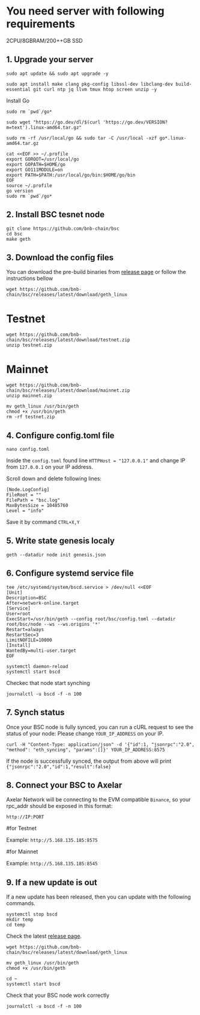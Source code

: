 # You need server with following requirements

2CPU/8GBRAM/200++GB SSD

## 1. Upgrade your server
```
sudo apt update && sudo apt upgrade -y
```
```
sudo apt install make clang pkg-config libssl-dev libclang-dev build-essential git curl ntp jq llvm tmux htop screen unzip -y
```
Install Go 
```
sudo rm `pwd`/go*
```
```
sudo wget "https://go.dev/dl/$(curl 'https://go.dev/VERSION?m=text').linux-amd64.tar.gz"
```
```
sudo rm -rf /usr/local/go && sudo tar -C /usr/local -xzf go*.linux-amd64.tar.gz
```
```
cat <<EOF >> ~/.profile
export GOROOT=/usr/local/go
export GOPATH=$HOME/go
export GO111MODULE=on
export PATH=$PATH:/usr/local/go/bin:$HOME/go/bin
EOF
source ~/.profile
go version
sudo rm `pwd`/go*
```
## 2. Install BSC tesnet node
```
git clone https://github.com/bnb-chain/bsc
cd bsc
make geth
```
## 3. Download the config files

You can download the pre-build binaries from [release page](https://github.com/bnb-chain/bsc/releases/latest) or follow the instructions bellow
```
wget https://github.com/bnb-chain/bsc/releases/latest/download/geth_linux
```
 # Testnet
```
wget https://github.com/bnb-chain/bsc/releases/latest/download/testnet.zip
unzip testnet.zip
```
 # Mainnet
```
wget https://github.com/bnb-chain/bsc/releases/latest/download/mainnet.zip
unzip mainnet.zip
```
```
mv geth_linux /usr/bin/geth
chmod +x /usr/bin/geth
rm -rf testnet.zip
```
## 4. Configure config.toml file
```
nano config.toml
```
Inside the ``config.toml`` found line ``HTTPHost = "127.0.0.1"`` and change IP from ``127.0.0.1`` on your IP address.

Scroll down and delete following lines:
```
[Node.LogConfig]
FileRoot = ""
FilePath = "bsc.log"
MaxBytesSize = 10485760
Level = "info"
```
Save it by command ``CTRL+X,Y``

## 5. Write state genesis localy
```
geth --datadir node init genesis.json
```
## 6. Configure systemd service file
```
tee /etc/systemd/system/bscd.service > /dev/null <<EOF
[Unit]
Description=BSC
After=network-online.target
[Service]
User=root
ExecStart=/usr/bin/geth --config root/bsc/config.toml --datadir root/bsc/node --ws --ws.origins '*'
Restart=always
RestartSec=3
LimitNOFILE=10000
[Install]
WantedBy=multi-user.target
EOF
```
```
systemctl daemon-reload
systemctl start bscd
```
Checkec that node start synching
```
journalctl -u bscd -f -n 100
```
## 7. Synch status

Once your BSC node is fully synced, you can run a cURL request to see the status of your node: Please change ``YOUR_IP_ADDRESS`` on your IP.
```
curl -H "Content-Type: application/json" -d '{"id":1, "jsonrpc":"2.0", "method": "eth_syncing", "params":[]}' YOUR_IP_ADDRESS:8575
```
If the node is successfully synced, the output from above will print ``{"jsonrpc":"2.0","id":1,"result":false}``

## 8. Connect your BSC to Axelar

Axelar Network will be connecting to the EVM compatible ``Binance``, so your rpc_addr should be exposed in this format:

``http://IP:PORT``

#for Testnet

Example: ``http://5.168.135.185:8575``


#for Mainnet

Example: ``http://5.168.135.185:8545``

## 9. If a new update is out
If a new update has been released, then you can update with the following commands.
```
systemctl stop bscd
mkdir temp
cd temp
```
Check the latest [release page](https://github.com/bnb-chain/bsc/releases/latest).
```
wget https://github.com/bnb-chain/bsc/releases/latest/download/geth_linux
```
```
mv geth_linux /usr/bin/geth
chmod +x /usr/bin/geth
```
```
cd ~
systemctl start bscd
```
Check that your BSC node work correctly
```
journalctl -u bscd -f -n 100
```

